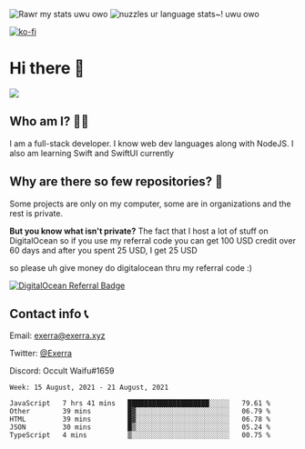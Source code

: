 ![Rawr my stats uwu owo](https://github.stats.exerra.xyz/api?username=Exerra&show_icons=true&theme=buefy)
![nuzzles ur language stats~! uwu owo](https://github.stats.exerra.xyz/api/top-langs/?username=Exerra&layout=compact)

[![ko-fi](https://www.ko-fi.com/img/githubbutton_sm.svg)](https://ko-fi.com/X8X130H96)
# Hi there 👋
<a href="https://status.exerra.xyz" id="freshstatus-badge-root"
  data-banner-style="compact">
  <img src="https://public-api.freshstatus.io/v1/public/badge.svg/?badge=0b9b52df-6e1d-4d16-b836-5595b35bcef8" />
    </a>
## Who am I? 🙋‍♀️
I am a full-stack developer. I know web dev languages along with NodeJS. I also am learning Swift and SwiftUI currently
## Why are there so few repositories? 🤔
Some projects are only on my computer, some are in organizations and the rest is private.

**But you know what isn't private?** The fact that I host a lot of stuff on DigitalOcean so if you use my referral code you can get 100 USD credit over 60 days and after you spent 25 USD, I get 25 USD

so please uh give money do digitalocean thru my referral code :)

[![DigitalOcean Referral Badge](https://web-platforms.sfo2.digitaloceanspaces.com/WWW/Badge%203.svg)](https://www.digitalocean.com/?refcode=724deb483716&utm_campaign=Referral_Invite&utm_medium=Referral_Program&utm_source=badge)
## Contact info 📞
Email: [exerra@exerra.xyz](mailto:exerra@exerra.xyz)

Twitter: [@Exerra](https://twitter.com/exerra)

Discord: Occult Waifu#1659

<!--START_SECTION:waka-->
```text
Week: 15 August, 2021 - 21 August, 2021

JavaScript   7 hrs 41 mins   ████████████████████░░░░░   79.61 % 
Other        39 mins         █▓░░░░░░░░░░░░░░░░░░░░░░░   06.79 % 
HTML         39 mins         █▓░░░░░░░░░░░░░░░░░░░░░░░   06.78 % 
JSON         30 mins         █▒░░░░░░░░░░░░░░░░░░░░░░░   05.24 % 
TypeScript   4 mins          ▒░░░░░░░░░░░░░░░░░░░░░░░░   00.75 % 
```
<!--END_SECTION:waka-->

